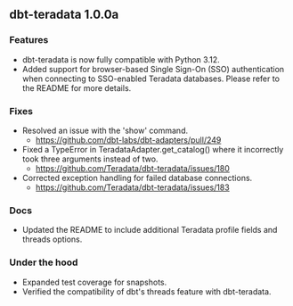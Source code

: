 ## dbt-teradata 1.0.0a

### Features
* dbt-teradata is now fully compatible with Python 3.12.
* Added support for browser-based Single Sign-On (SSO) authentication when connecting to SSO-enabled Teradata databases. Please refer to the README for more details.

### Fixes
* Resolved an issue with the 'show' command.
  * https://github.com/dbt-labs/dbt-adapters/pull/249
* Fixed a TypeError in TeradataAdapter.get_catalog() where it incorrectly took three arguments instead of two.
  * https://github.com/Teradata/dbt-teradata/issues/180
* Corrected exception handling for failed database connections.
  * https://github.com/Teradata/dbt-teradata/issues/183

### Docs
* Updated the README to include additional Teradata profile fields and threads options.

### Under the hood
* Expanded test coverage for snapshots.
* Verified the compatibility of dbt's threads feature with dbt-teradata.
